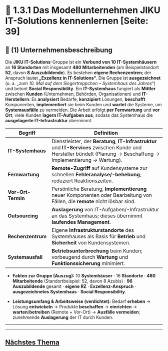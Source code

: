 # 🏢 1.3.1 Das Modellunternehmen JIKU IT-Solutions kennenlernen [Seite: 39]

## 🏢 (1) Unternehmensbeschreibung 

Die **JIKU IT-Solutions**-Gruppe ist ein **Verbund von 10 IT-Systemhäusern** an **16 Standorten** mit insgesamt **480 Mitarbeitenden** (am Beispielstandort **52**, davon **8 Auszubildende**). Es bestehen **eigene Rechenzentren**; der Anspruch lautet **„Exzellenz in IT-Solutions“**. Die Gruppe ist **ausgezeichnet** (u. a. *„zum 10. Mal auf dem Siegertreppchen – Systemhaus des Jahres“*) und betont **Social Responsibility**. Ein **IT-Systemhaus** fungiert als **Mittler** zwischen **Kunden** (Unternehmen, Behörden, Organisationen) und **IT-Herstellern**: Es **analysiert** Bedarfe, **konzipiert** Lösungen, **beschafft** Komponenten, **implementiert** sie beim Kunden und **wartet** die Systeme, um **Systemausfälle** zu vermeiden. Die Arbeit erfolgt **per Fernwartung** und **vor Ort**; viele Kunden **lagern IT-Aufgaben aus**, sodass das Systemhaus die **ausgelagerte IT-Infrastruktur** übernimmt. 

| Begriff            | Definition                                                                                                                                                            |
| ------------------ | --------------------------------------------------------------------------------------------------------------------------------------------------------------------- |
| **IT-Systemhaus**  | Dienstleister, der **Beratung**, **IT-Infrastruktur** und **IT-Services** zwischen Kunde und Hersteller bündelt (Planung → Beschaffung → Implementierung → Wartung).  |
| **Fernwartung**    | **Remote-Zugriff** auf Kundensysteme zur schnellen **Fehleranalyse/-behebung**; reduziert Reaktionszeiten.                                                            |
| **Vor-Ort-Termin** | Persönliche Beratung, **Implementierung** neuer Komponenten oder Bearbeitung von Fällen, die **remote** nicht lösbar sind.                                            |
| **Outsourcing**    | **Auslagerung** von IT-Aufgaben/-Infrastruktur an das Systemhaus; dieses übernimmt **laufendes Management**.                                                          |
| **Rechenzentrum**  | Eigene **Infrastrukturstandorte** des Systemhauses als Basis für **Betrieb** und **Sicherheit** von Kundensystemen.                                                   |
| **Systemausfall**  | **Betriebsunterbrechung** beim Kunden; vorbeugend durch **Wartung** und **Funktionssicherung** minimiert.                                                             |

* **Fakten zur Gruppe (Auszug):** 10 **Systemhäuser** · 16 **Standorte** · **480 Mitarbeitende** (Standortbeispiel: 52, davon 8 Azubis) · **96 Auszubildende** gesamt · **eigene RZ** · **Exzellenz-Anspruch** · **ausgezeichnetes Systemhaus** · **Social Responsibility**. 

* **Leistungsumfang & Arbeitsweise (verdichtet):** Bedarf **erheben** → Lösung **entwickeln** → Produkte **beschaffen** → **einrichten** → **warten**/**betreiben** (Remote + Vor-Ort) → **Ausfälle vermeiden**; zunehmende **Auslagerung** der IT durch Kunden. 

---



---

## [Nächstes Thema](./1.3.2_Betriebe_und_Unternehmen_im_Umfeld_unterscheiden.md)